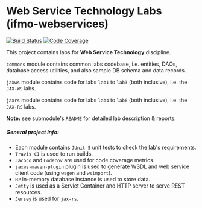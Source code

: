# Web Service Technology Labs (ifmo-webservices)

[![Build Status](https://travis-ci.org/taravkov/ifmo-webservices.svg?branch=master)](https://travis-ci.org/taravkov/ifmo-webservices)
[![Code Coverage](https://img.shields.io/codecov/c/github/taravkov/ifmo-webservices/develop.svg)](https://codecov.io/github/taravkov/ifmo-webservices?branch=master)

This project contains labs for **Web Service Technology** discipline.

``commons`` module contains common labs codebase, i.e. entities, DAOs, database access utilities, and also sample DB schema and data records.

``jaxws`` module contains code for labs ``lab1`` to ``lab3`` (both inclusive), i.e. the ``JAX-WS`` labs.

``jaxrs`` module contains code for labs ``lab4`` to ``lab6`` (both inclusive), i.e. the ``JAX-RS`` labs.

**Note:** see submodule's ``README`` for detailed lab description & reports.

##### General project info:

* Each module contains ``JUnit 5`` unit tests to check the lab's requirements.
* ``Travis CI`` is used to run builds.
* ``Jacoco`` and ``Codecov`` are used for code coverage metrics.
* ``jaxws-maven-plugin`` plugin is used to generate WSDL and web service client code (using ``wsgen`` and ``wsimport``).
* ``H2`` in-memory database instance is used to store data.
* ``Jetty`` is used as a Servlet Container and HTTP server to serve REST resources.
* ``Jersey`` is used for ``jax-rs``.

